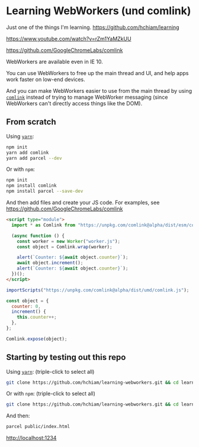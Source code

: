 # Learning WebWorkers (und comlink)

Just one of the things I'm learning. <https://github.com/hchiam/learning>

https://www.youtube.com/watch?v=rZm1YaMZkUU

https://github.com/GoogleChromeLabs/comlink

WebWorkers are available even in IE 10.

You can use WebWorkers to free up the main thread and UI, and help apps work faster on low-end devices.

And you can make WebWorkers easier to use from the main thread by using [`comlink`](https://github.com/GoogleChromeLabs/comlink) instead of trying to manage WebWorker messaging (since WebWorkers can't directly access things like the DOM).

## From scratch

Using [`yarn`](https://github.com/hchiam/learning-yarn):

```bash
npm init
yarn add comlink
yarn add parcel --dev
```

Or with `npm`:

```bash
npm init
npm install comlink
npm install parcel --save-dev
```

And then add files and create your JS code. For examples, see <https://github.com/GoogleChromeLabs/comlink>

```html
<script type="module">
  import * as Comlink from "https://unpkg.com/comlink@alpha/dist/esm/comlink.mjs";

  (async function () {
    const worker = new Worker("worker.js");
    const object = Comlink.wrap(worker);

    alert(`Counter: ${await object.counter}`);
    await object.increment();
    alert(`Counter: ${await object.counter}`);
  })();
</script>
```

```js
importScripts("https://unpkg.com/comlink@alpha/dist/umd/comlink.js");

const object = {
  counter: 0,
  increment() {
    this.counter++;
  },
};

Comlink.expose(object);
```

## Starting by testing out this repo

Using [`yarn`](https://github.com/hchiam/learning-yarn): (triple-click to select all)

```bash
git clone https://github.com/hchiam/learning-webworkers.git && cd learning-webworkers && yarn;
```

Or with `npm`: (triple-click to select all)

```bash
git clone https://github.com/hchiam/learning-webworkers.git && cd learning-webworkers && npm install;
```

And then:

```bash
parcel public/index.html
```

<http://localhost:1234>
